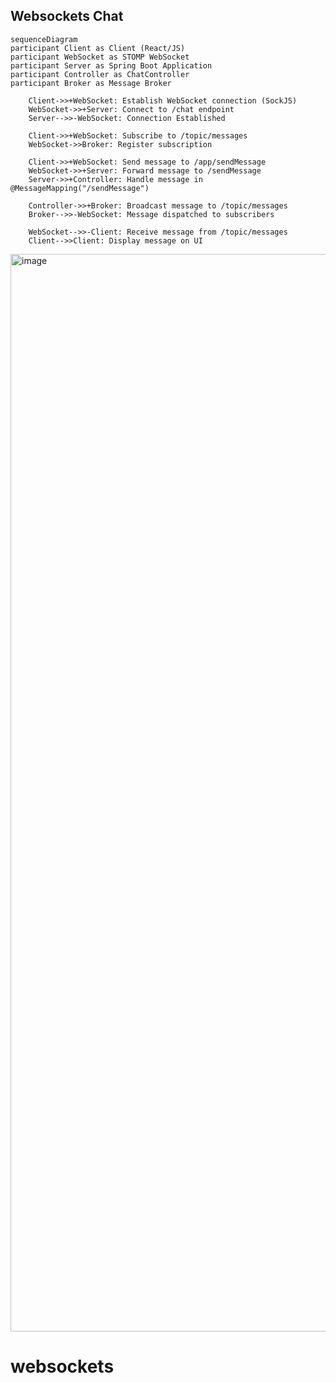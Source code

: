 ## Websockets Chat

```mermaid
sequenceDiagram
participant Client as Client (React/JS)
participant WebSocket as STOMP WebSocket
participant Server as Spring Boot Application
participant Controller as ChatController
participant Broker as Message Broker

    Client->>+WebSocket: Establish WebSocket connection (SockJS)
    WebSocket->>+Server: Connect to /chat endpoint
    Server-->>-WebSocket: Connection Established
    
    Client->>+WebSocket: Subscribe to /topic/messages
    WebSocket->>Broker: Register subscription

    Client->>+WebSocket: Send message to /app/sendMessage
    WebSocket->>+Server: Forward message to /sendMessage
    Server->>+Controller: Handle message in @MessageMapping("/sendMessage")
    
    Controller->>+Broker: Broadcast message to /topic/messages
    Broker-->>-WebSocket: Message dispatched to subscribers

    WebSocket-->>-Client: Receive message from /topic/messages
    Client-->>Client: Display message on UI

```

<img width="1724" alt="image" src="https://github.com/user-attachments/assets/f96c6e84-0de8-4d48-90af-857426528ab4">

# websockets
